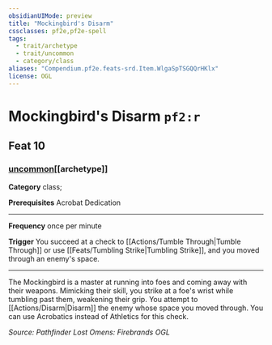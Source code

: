 ```yaml
---
obsidianUIMode: preview
title: "Mockingbird's Disarm"
cssclasses: pf2e,pf2e-spell
tags:
  - trait/archetype
  - trait/uncommon
  - category/class
aliases: "Compendium.pf2e.feats-srd.Item.WlgaSpTSGQQrHKlx"
license: OGL
---
```

# Mockingbird's Disarm `pf2:r`
## Feat 10
### [uncommon](uncommon "Uncommon Rarity Trait")[[archetype]]

**Category** class; 



**Prerequisites** Acrobat Dedication
* * *
**Frequency** once per minute

**Trigger** You succeed at a check to [[Actions/Tumble Through|Tumble Through]] or use [[Feats/Tumbling Strike|Tumbling Strike]], and you moved through an enemy's space.

* * *

The Mockingbird is a master at running into foes and coming away with their weapons. Mimicking their skill, you strike at a foe's wrist while tumbling past them, weakening their grip. You attempt to [[Actions/Disarm|Disarm]] the enemy whose space you moved through. You can use Acrobatics instead of Athletics for this check.

*Source: Pathfinder Lost Omens: Firebrands*
*OGL*